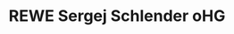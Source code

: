 ---
title: "REWE Sergej Schlender oHG"
url: /lohfelden/rewe-sergej-schlender-ohg/
shop: Leerstehend
---